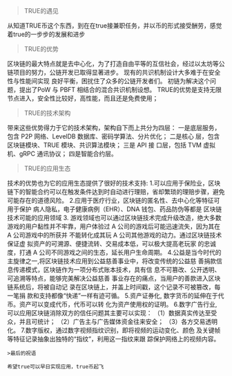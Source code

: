 >TRUE的遇见
      
  从知道TRUE币这个东西，到在在true接兼职任务，并以币的形式接受酬劳，感觉着true的一步步的发展和进步
  
> TRUE的优势

  区块链的最大特点就是去中心化，为了打造自由平等的互信社会，经过以太坊等公链项目的努力，公链开发已取得显著进步。
  现有的共识机制设计大多难于在安全性与性能间实现 良好平衡，困扰住了众多的公链开发者们。
  初链为解决这个问题，提出了PoW 与 PBFT 相结合的混合共识机制设想。
  TRUE的优势是支持无限节点进入，安全性比较好，高性能，而且还是免费使用；
  
 >TRUE的技术架构
 
  带来这些优势得力于它的技术架构，架构自下而上共分为四层：
      一是底层服务，包含 P2P 网络、LevelDB 数据库、密码学算法、分片优化；
      二是核心 层，包含区块链模块、TRUE 模块、共识算法模块；
      三是 API 接 口层，包括 TVM 虚拟机、gRPC 通讯协议；
      四是智能合约层。
  
 >TRUE的应用生态
 
   技术的优势也为它的应用生态提供了很好的技术支持:
      1.可以应用于保险业，区块链下的智能合约可以在触发条件达到时自动进行理赔，省却繁琐的理赔步骤，避免可能存在的道德风险。
      2.应用于医疗行业，区块链的匿名性、去中心化等特征可用于保护 病人隐私，电子健康病例（EHR）、DNA 钱包、药品防伪等都是 区块链技术可能的应用领域 
      3. 游戏领域也可以通过区块链技术完成升级改造，绝大多数游戏的用户黏性并不牢靠，用户体验过 A 公司的游戏后可能迅速流失，因为其在 A 公司游戏中的所获并 不能转化成其玩 A 公司其他游戏的动力。通过区块链技术保证虚 拟资产的可溯源、便捷流转、交易成本低，可以极大提高老玩家 的忠诚度，打通 A 公司不同游戏之间的生态，延长用户生命周期。
      4.公益是当今时代的主旋律之一,将区块链技术应用到公益慈善事业中，将改变传统的公益慈 善捐款信息传递模式，区块链作为一项分布式账本技术，具有信 息不可篡改、公开透明、可追溯等特点，能够完美解决公益慈善 事业存在的痛点，当用户的善款进入区块链系统后，将被自动记 录在区块链上，并盖上时间戳，这个记录不可被篡改，每一笔捐 款和支持都像“快递”一样有迹可循。
      5.资产证券化, 数字货币的延伸在于代币。资产可以变成代币，代币可以转 化为资产使用权的证明。
      6.数字广告行业, 可以应用区块链消除双方的信任问题其主要可以实现： 
        （1）数据真实传达至受众，并且可统计；
        （2）广告主与广告媒体资金往来安全； 
        （3）各方交易透明化。
      7.数字版权，通过数字视频指纹识别，即将视频的运动变化、颜色 及关键帧等特征记录抽象出独特的“指纹”，利用这一指纹来跟 踪保护网络上的视频内容。
    
    >最后的祝语
    
    希望true可以早日实现应用，true币起飞
